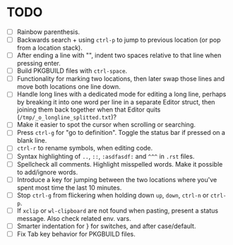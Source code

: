 # TODO

- [ ] Rainbow parenthesis.
- [ ] Backwards search + using `ctrl-p` to jump to previous location (or pop from a location stack).
- [ ] After ending a line with "\", indent two spaces relative to that line when pressing enter.
- [ ] Build PKGBUILD files with `ctrl-space`.
- [ ] Functionality for marking two locations, then later swap those lines and move both locations one line down.
- [ ] Handle long lines with a dedicated mode for editing a long line, perhaps by breaking it into one word per line in a
      separate Editor struct, then joining them back together when that Editor quits (`/tmp/_o_longline_splitted.txt`)?
- [ ] Make it easier to spot the cursor when scrolling or searching.
- [ ] Press `ctrl-g` for "go to definition". Toggle the status bar if pressed on a blank line.
- [ ] `ctrl-r` to rename symbols, when editing code.
- [ ] Syntax highlighting of `..`, `::`, `:asdfasdf:` and `^^^` in `.rst` files.
- [ ] Spellcheck all comments. Highlight misspelled words. Make it possible to add/ignore words.
- [ ] Introduce a key for jumping between the two locations where you've spent most time the last 10 minutes.
- [ ] Stop `ctrl-g` from flickering when holding down `up`, `down`, `ctrl-n` or `ctrl-p`.
- [ ] If `xclip` or `wl-clipboard` are not found when pasting, present a status message. Also check related env. vars.
- [ ] Smarter indentation for } for switches, and after case/default.
- [ ] Fix Tab key behavior for PKGBUILD files.
